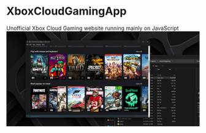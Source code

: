 # XboxCloudGamingApp
Unofficial Xbox Cloud Gaming website running mainly on JavaScript
![de:hub.de-Projekt](1.png)
